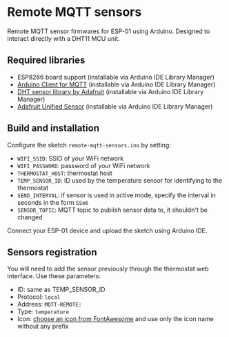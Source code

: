Remote MQTT sensors
===================

Remote MQTT sensor firmwares for ESP-01 using Arduino. Designed to interact directly with a DHT11 MCU unit.

## Required libraries

* ESP8266 board support (installable via Arduino IDE Library Manager)
* [Arduino Client for MQTT](https://github.com/knolleary/pubsubclient) (installable via Arduino IDE Library Manager)
* [DHT sensor library by Adafruit](https://github.com/adafruit/DHT-sensor-library) (installable via Arduino IDE Library Manager)
* [Adafruit Unified Sensor](https://github.com/adafruit/Adafruit_Sensor) (installable via Arduino IDE Library Manager)

## Build and installation

Configure the sketch `remote-mqtt-sensors.ino` by setting:

* `WIFI_SSID`: SSID of your WiFi network
* `WIFI_PASSWORD`: password of your WiFi network
* `THERMOSTAT_HOST`: thermostat host
* `TEMP_SENSOR_ID`: ID used by the temperature sensor for identifying to the thermostat
* `SEND_INTERVAL`: if sensor is used in active mode, specify the interval in seconds in the form `SSe6` 
* `SENSOR_TOPIC`: MQTT topic to publish sensor data to, it shouldn't be changed

Connect your ESP-01 device and upload the sketch using Arduino IDE.

## Sensors registration

You will need to add the sensor previously through the thermostat web interface. Use these parameters:

* ID: same as TEMP\_SENSOR\_ID
* Protocol: `local`
* Address: `MQTT-REMOTE:`
* Type: `temperature`
* Icon: [choose an icon from FontAwesome](https://fontawesome.com/icons) and use only the icon name without any prefix
